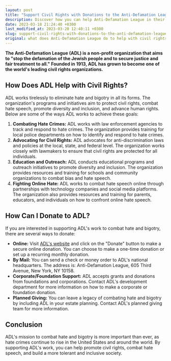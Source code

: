 ```yaml
---
layout: post
title: "Support Civil Rights with Donations to the Anti-Defamation League (ADL)"
description: Discover how you can help Anti-Defamation League in their efforts to protect civil rights and make a difference through donations.
date: 2023-03-18 21:24:40 +0300
last_modified_at: 2023-03-20 12:40:11 +0300
slug: support-civil-rights-with-donations-to-the-anti-defamation-league-adl
original: what does Anti-Defamation League do to help with civil rights, how do they do it, how can i donate?
---
```

**The Anti-Defamation League (ADL) is a non-profit organization that aims to "stop the defamation of the Jewish people and to secure justice and fair treatment to all." Founded in 1913, ADL has grown to become one of the world's leading civil rights organizations.**

## How Does ADL Help with Civil Rights?

ADL works tirelessly to eliminate hate and bigotry in all its forms. The organization's programs and initiatives aim to protect civil rights, combat hate speech, promote diversity and inclusion, and advance human rights. Below are some of the ways ADL works to achieve these goals:

1. **Combating Hate Crimes:** ADL works with law enforcement agencies to track and respond to hate crimes. The organization provides training for local police departments on how to identify and respond to hate crimes.
2. **Advocating for Civil Rights:** ADL advocates for anti-discrimination laws and policies at the local, state, and federal level. The organization works closely with lawmakers to ensure that civil rights are protected for all individuals.
3. **Education and Outreach:** ADL conducts educational programs and outreach initiatives to promote diversity and inclusion. The organization provides resources and training for schools and community organizations to combat bias and hate speech.
4. **Fighting Online Hate:** ADL works to combat hate speech online through partnerships with technology companies and social media platforms. The organization also provides resources and training for parents, educators, and individuals on how to confront online hate speech.

## How Can I Donate to ADL?

If you are interested in supporting ADL's work to combat hate and bigotry, there are several ways to donate:

* **Online:** Visit [ADL's website](https://www.adl.org/) and click on the "Donate" button to make a secure online donation. You can choose to make a one-time donation or set up a recurring monthly donation.
* **By Mail:** You can send a check or money order to ADL's national headquarters. The address is: Anti-Defamation League, 605 Third Avenue, New York, NY 10158.
* **Corporate/Foundation Support:** ADL accepts grants and donations from foundations and corporations. Contact ADL's development department for more information on how to make a corporate or foundation donation.
* **Planned Giving:** You can leave a legacy of combating hate and bigotry by including ADL in your estate planning. Contact ADL's planned giving team for more information.

## Conclusion

ADL's mission to combat hate and bigotry is more important than ever, as hate crimes continue to rise in the United States and around the world. By supporting ADL's work, you can help promote civil rights, combat hate speech, and build a more tolerant and inclusive society.